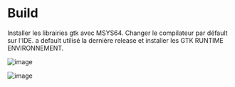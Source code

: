 # Build

Installer les librairies gtk avec MSYS64. Changer le compilateur par défault sur l'IDE.
a default utilisé la dernière release et installer les GTK RUNTIME ENVIRONNEMENT.



![image](https://github.com/Melv1no/ImageProcessingProject/assets/66535418/6bfb0410-582c-44ed-b9fb-31d1d9335752)

![image](https://github.com/Melv1no/ImageProcessingProject/assets/66535418/a255daae-ff8e-4086-813f-06a29b94227d)

